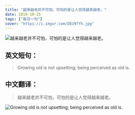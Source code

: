 ```yaml
---
title: "越来越老并不可怕，可怕的是让人觉得越来越老。"
date: 2019-10-25
tags: ["每日一句"]
cover: "https://i.imgur.com/DEU97Yh.jpg"
---
```


![越来越老并不可怕，可怕的是让人觉得越来越老。](https://i.imgur.com/yKLlVLg.jpg)

## 英文短句：
> Growing old is not upsetting; being perceived as old is.

<!--more-->

## 中文翻译：
> 越来越老并不可怕，可怕的是让人觉得越来越老。

![Growing old is not upsetting; being perceived as old is.](https://i.imgur.com/Zs0MBHb.jpg)

